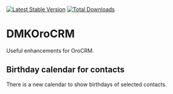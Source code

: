 [![Latest Stable Version](https://img.shields.io/packagist/v/dmk/dmkorocrm.svg?maxAge=3600)](https://packagist.org/packages/dmk/dmkorocrm)
[![Total Downloads](https://img.shields.io/packagist/dt/dmk/dmkorocrm.svg?maxAge=3600)](https://packagist.org/packages/dmk/dmkorocrm)

# DMKOroCRM
Useful enhancements for OroCRM.

## Birthday calendar for contacts

There is a new calendar to show birthdays of selected contacts.

